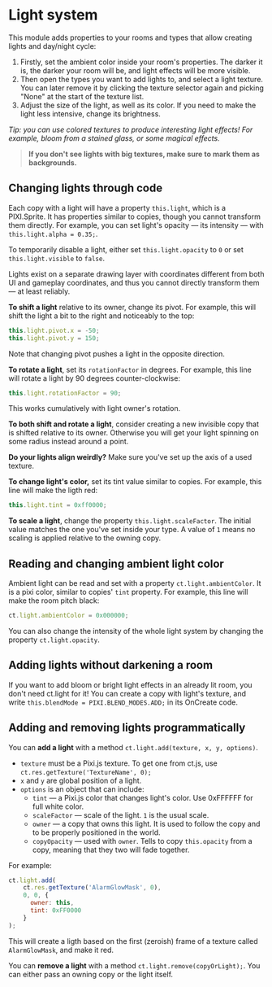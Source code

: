 # Light system

This module adds properties to your rooms and types that allow creating lights and day/night cycle:

1. Firstly, set the ambient color inside your room's properties. The darker it is, the darker your room will be, and light effects will be more visible.
2. Then open the types you want to add lights to, and select a light texture. You can later remove it by clicking the texture selector again and picking "None" at the start of the texture list.
3. Adjust the size of the light, as well as its color. If you need to make the light less intensive, change its brightness.

*Tip: you can use colored textures to produce interesting light effects! For example, bloom from a stained glass, or some magical effects.*

> **If you don't see lights with big textures, make sure to mark them as backgrounds.**

## Changing lights through code

Each copy with a light will have a property `this.light`, which is a PIXI.Sprite. It has properties similar to copies, though you cannot transform them directly. For example, you can set light's opacity — its intensity — with `this.light.alpha = 0.35;`.

To temporarily disable a light, either set `this.light.opacity` to `0` or set `this.light.visible` to `false`.

Lights exist on a separate drawing layer with coordinates different from both UI and gameplay coordinates, and thus you cannot directly transform them — at least reliably.

**To shift a light** relative to its owner, change its pivot. For example, this will shift the light a bit to the right and noticeably to the top:

```js
this.light.pivot.x = -50;
this.light.pivot.y = 150;
```

Note that changing pivot pushes a light in the opposite direction.

**To rotate a light**, set its `rotationFactor` in degrees. For example, this line will rotate a light by 90 degrees counter-clockwise:

```js
this.light.rotationFactor = 90;
```

This works cumulatively with light owner's rotation.

**To both shift and rotate a light**, consider creating a new invisible copy that is shifted relative to its owner. Otherwise you will get your light spinning on some radius instead around a point.

**Do your lights align weirdly?** Make sure you've set up the axis of a used texture.

**To change light's color,** set its tint value similar to copies. For example, this line will make the ligth red:

```js
this.light.tint = 0xff0000;
```

**To scale a light**, change the property `this.light.scaleFactor`. The initial value matches the one you've set inside your type. A value of `1` means no scaling is applied relative to the owning copy.

## Reading and changing ambient light color

Ambient light can be read and set with a property `ct.light.ambientColor`. It is a pixi color, similar to copies' `tint` property. For example, this line will make the room pitch black:

```js
ct.light.ambientColor = 0x000000;
```

You can also change the intensity of the whole light system by changing the property `ct.light.opacity`.

## Adding lights without darkening a room

If you want to add bloom or bright light effects in an already lit room, you don't need ct.light for it! You can create a copy with light's texture, and write `this.blendMode = PIXI.BLEND_MODES.ADD;` in its OnCreate code.

## Adding and removing lights programmatically

You can **add a light** with a method `ct.light.add(texture, x, y, options)`.

* `texture` must be a Pixi.js texture. To get one from ct.js, use `ct.res.getTexture('TextureName', 0);`
* `x` and `y` are global position of a light.
* `options` is an object that can include:
  * `tint` — a Pixi.js color that changes light's color. Use 0xFFFFFF for full white color.
  * `scaleFactor` — scale of the light. `1` is the usual scale.
  * `owner` — a copy that owns this light. It is used to follow the copy and to be properly positioned in the world.
  * `copyOpacity` — used with `owner`. Tells to copy `this.opacity` from a copy, meaning that they two will fade together.

For example:

```js
ct.light.add(
    ct.res.getTexture('AlarmGlowMask', 0),
    0, 0, {
      owner: this,
      tint: 0xFF0000
    }
);
```

This will create a ligth based on the first (zeroish) frame of a texture called `AlarmGlowMask`, and make it red.

You can **remove a light** with a method `ct.light.remove(copyOrLight);`.
You can either pass an owning copy or the light itself.